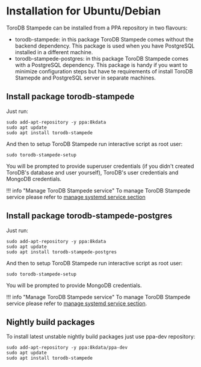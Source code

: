 <h1>Installation for Ubuntu/Debian</h1>
ToroDB Stampede can be installed from a PPA repository in two flavours:

* torodb-stampede: in this package ToroDB Stampede comes without the backend dependency. This package is used when you have PostgreSQL installed in a different machine.
* torodb-stampede-postgres: in this package ToroDB Stampede comes with a PostgreSQL dependency. This package is handy if you want to minimize configuration steps but have te requirements of install ToroDB Stamepde and PostgreSQL server in separate machines.

## Install package torodb-stampede

Just run:

```
sudo add-apt-repository -y ppa:8kdata
sudo apt update
sudo apt install torodb-stampede
```

And then to setup ToroDB Stampede run interactive script as root user:

```
sudo torodb-stampede-setup
```

You will be prompted to provide superuser credentials (if you didn't created ToroDB's database and user yourself), ToroDB's user credentials and MongoDB credentials.

!!! info "Manage ToroDB Stampede service"
    To manage ToroDB Stampede service please refer to [manage systemd service section](binaries#manage-systemd-service)

## Install package torodb-stampede-postgres

Just run:

```
sudo add-apt-repository -y ppa:8kdata
sudo apt update
sudo apt install torodb-stampede-postgres
```

And then to setup ToroDB Stampede run interactive script as root user:

```
sudo torodb-stampede-setup
```

You will be prompted to provide MongoDB credentials.

!!! info "Manage ToroDB Stampede service"
    To manage ToroDB Stampede service please refer to [manage systemd service section](binaries#manage-systemd-service). 

## Nightly build packages

To install latest unstable nightly build packages just use ppa-dev repository:

```
sudo add-apt-repository -y ppa:8kdata/ppa-dev
sudo apt update
sudo apt install torodb-stampede
```

